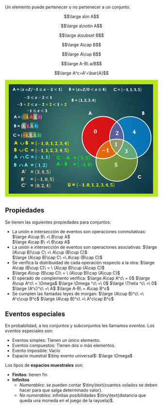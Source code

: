 Un elemento puede pertenecer o no pertenecer a un conjunto.    

$$\large a\in A$$    

$$\large a\notin A$$   

$$\large a\subset B$$   

$$\large A\cap B$$   

$$\large A\cup B$$   

$$\large A-B\ a/B$$  

$$\large A^c=A'=\bar{A}$$  

![](../../0media/Pasted%20image%2020240215092836.png)

## Propiedades
Se tienen las siguientes propiedades para conjuntos:
- La unión e intersección de eventos son operaciones conmutativas:
      $\large A\cup B\ =\ B\cup A$   
      $\large A\cap B\ =\ B\cap A$
- La unión e intersección de eventos son operaciones asociativas:
      $\large (A\cup B)\cup C\ =\ A\cup (B\cup C)$  
      $\large (A\cap B)\cap C\ =\ A\cap (B\cap C)$  
- Se verifica la distribuidad de cada operación respecto a la otra:
      $\large A\cap (B\cup C)\ = \ (A\cap B)\cup (A\cap C)$  
      $\large A\cup (B\cap C)\ = \ (A\cup B)\cap (A\cup C)$  
- El operado de complemento verifica:
      $\large A\cap A^c\ = 0$
      $\large A\cup A^c\ = \Omega$
      $\large \Omega ^c\ =\ 0$
      $\large \Theta ^c\ =\ 0$
      $\large (A^c)^c\ =\ A$
      $\large A-B\ = A\cap B^c$
- Se cumplen las llamadas leyes de morgan:
      $\large (A\cup B)^c\ =\ A^c\cup B^c$
      $\large (A\cap B)^c\ =\ A^c\cap B^c$
## Eventos especiales
En probabilidad, a los conjuntos y  subconjuntos les llamamos *eventos*. Los *eventos* especiales son:
- Eventos simples:
      Tienen un único elemento.
- Eventos compuestos:
      Tienen dos o más elementos.
- Evento imposible:
    Vacío
- Espacio muestral $\tiny evento universal$:
      $\large \Omega$

Los tipos de **espacios muestrales** son:
- **Finitos**: tienen fin
- **Infinitos**
    - *Numerables*: se pueden contar $\tiny\text{cuantos volados se deben hacer para que salga determinado valor}.
    - *No numerables*: infinitas posibilidades $\tiny\text{distancia que queda una moneda en el juego de la rayuela}$.